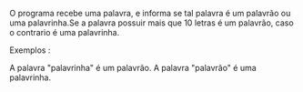 O programa recebe uma palavra, e informa se tal palavra é um palavrão ou uma palavrinha.Se a palavra possuir mais que 10 letras é um palavrão, caso o contrario é uma palavrinha.

Exemplos :

A palavra "palavrinha" é um palavrão.
A palavra "palavrão" é uma palavrinha.